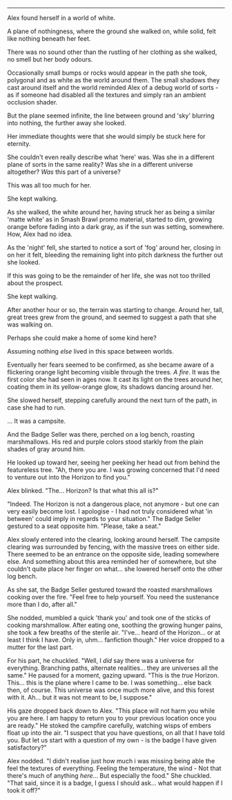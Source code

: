 ----

Alex found herself in a world of white.

A plane of nothingness, where the ground she walked on, while solid, felt like nothing beneath her feet.

There was no sound other than the rustling of her clothing as she walked, no smell but her body odours.

Occasionally small bumps or rocks would appear in the path she took, polygonal and as white as the world around them. The small shadows they cast around itself and the world reminded Alex of a debug world of sorts - as if someone had disabled all the textures and simply ran an ambient occlusion shader.

But the plane seemed infinite, the line between ground and 'sky' blurring into nothing, the further away she looked.

Her immediate thoughts were that she would simply be stuck here for eternity.

She couldn't even really describe what 'here' was. Was she in a different plane of sorts in the same reality? Was she in a different universe altogether? *Was* this part of a universe?

This was all too much for her.

She kept walking.

As she walked, the white around her, having struck her as being a similar 'matte white' as in Smash Brawl promo material, started to dim, growing orange before fading into a dark gray, as if the sun was setting, somewhere. How, Alex had no idea.

As the 'night' fell, she started to notice a sort of 'fog' around her, closing in on her it felt, bleeding the remaining light into pitch darkness the further out she looked.

If this was going to be the remainder of her life, she was not too thrilled about the prospect.

She kept walking.

After another hour or so, the terrain was starting to change. Around her, tall, great trees grew from the ground, and seemed to suggest a path that she was walking on.

Perhaps she could make a home of some kind here?

Assuming nothing *else* lived in this space between worlds.

Eventually her fears seemed to be confirmed, as she became aware of a flickering orange light becoming visible through the trees. *A fire*. It was the first color she had seen in ages now. It cast its light on the trees around her, coating them in its yellow-orange glow, its shadows dancing around her.

She slowed herself, stepping carefully around the next turn of the path, in case she had to run.

... It was a campsite.

And the Badge Seller was there, perched on a log bench, roasting marshmallows. His red and purple colors stood starkly from the plain shades of gray around him.

He looked up toward her, seeing her peeking her head out from behind the featureless tree. "Ah, there you are. I was growing concerned that I'd need to venture out into the Horizon to find you."

Alex blinked. "The... Horizon? Is that what this all is?"

"Indeed. The Horizon is not a dangerous place, not anymore - but one can very easily become lost. I apologise - I had not truly considered what 'in between' could imply in regards to your situation." The Badge Seller gestured to a seat opposite him. "Please, take a seat."

Alex slowly entered into the clearing, looking around herself. The campsite clearing was surrounded by fencing, with the massive trees on either side. There seemed to be an entrance on the opposite side, leading somewhere else. And something about this area reminded her of somewhere, but she couldn't quite place her finger on what... she lowered herself onto the other log bench. 

As she sat, the Badge Seller gestured toward the roasted marshmallows cooking over the fire. "Feel free to help yourself. You need the sustenance more than I do, after all."

She nodded, mumbled a quick 'thank you' and took one of the sticks of cooking marshmallow. After eating one, soothing the growing hunger pains, she took a few breaths of the sterile air. "I've... heard of the Horizon... or at least I think I have. Only in, uhm... fanfiction though." Her voice dropped to a mutter for the last part.

For his part, he chuckled. "Well, I *did* say there was a universe for everything. Branching paths, alternate realities... they are universes all the same." He paused for a moment, gazing upward. "This is the *true* Horizon. This... this is the plane where I came to be. I was something... else back then, of course. This universe was once much more alive, and this forest with it. Ah... but it was not meant to be, I suppose."

His gaze dropped back down to Alex. "This place will not harm you while you are here. I am happy to return you to your previous location once you are ready." He stoked the campfire carefully, watching wisps of embers float up into the air. "I suspect that you have questions, on all that I have told you. But let us start with a question of my own - is the badge I have given satisfactory?"

Alex nodded. "I didn't realise just how much i was missing being able the feel the textures of everything. Feeling the temperature, the wind - Not that there's much of anything *here*... But especially the food." She chuckled. "That said, since it is a badge, I guess I should ask... what would happen if I took it off?"

